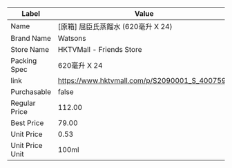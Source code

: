 | Label           | Value                                         |
| --------------- | --------------------------------------------- |
| Name            | [原箱] 屈臣氏蒸餾水 (620毫升 X 24)                      |
| Brand Name      | Watsons                                       |
| Store Name      | HKTVMall - Friends Store                      |
| Packing Spec    | 620毫升 X 24                                    |
| link            | https://www.hktvmall.com/p/S2090001_S_400759P |
| Purchasable     | false                                         |
| Regular Price   | 112.00                                        |
| Best Price      | 79.00                                         |
| Unit Price      | 0.53                                          |
| Unit Price Unit | 100ml                                         |
